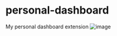 # personal-dashboard
My personal dashboard extension 
![image](https://github.com/sanchezalyssa/personal-dashboard/assets/132685558/624553d6-b15f-4925-9e1c-f0096bcc79d3)



